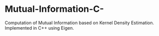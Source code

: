 # Mutual-Information-C-
Computation of Mutual Information based on Kernel Density Estimation. Implemented in C++ using Eigen.
